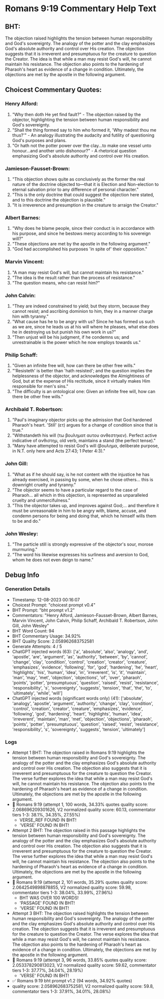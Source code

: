 # Romans 9:19 Commentary Help Text

## BHT:
The objection raised highlights the tension between human responsibility and God's sovereignty. The analogy of the potter and the clay emphasizes God's absolute authority and control over His creation. The objection suggests that it is irreverent and presumptuous for the creature to question the Creator. The idea is that while a man may resist God's will, he cannot maintain his resistance. The objection also points to the hardening of Pharaoh's heart as evidence of a change in condition. Ultimately, the objections are met by the apostle in the following argument.

## Choicest Commentary Quotes:
### Henry Alford:
1. "Why then doth He yet find fault?" - The objection raised by the objector, highlighting the tension between human responsibility and God's sovereignty.
2. "Shall the thing formed say to him who formed it, 'Why madest thou me thus?'" - An analogy illustrating the audacity and futility of questioning God's purposes and plans.
3. "Or hath not the potter power over the clay...to make one vessel unto honour...and another unto dishonour?" - A rhetorical question emphasizing God's absolute authority and control over His creation.

### Jamieson-Fausset-Brown:
1. "This objection shows quite as conclusively as the former the real nature of the doctrine objected to—that it is Election and Non-election to eternal salvation prior to any difference of personal character." 
2. "This is the only doctrine that could suggest the objection here stated, and to this doctrine the objection is plausible."
3. "It is irreverence and presumption in the creature to arraign the Creator."

### Albert Barnes:
1. "Why does he blame people, since their conduct is in accordance with his purpose, and since he bestows mercy according to his sovereign will?"
2. "These objections are met by the apostle in the following argument."
3. "God had accomplished his purposes 'in spite of' their opposition."

### Marvin Vincent:
1. "A man may resist God's will, but cannot maintain his resistance."
2. "The idea is the result rather than the process of resistance."
3. "The question means, who can resist him?"

### John Calvin:
1. "They are indeed constrained to yield; but they storm, because they cannot resist; and ascribing dominion to him, they in a manner charge him with tyranny."
2. "What cause has he to be angry with us? Since he has formed us such as we are, since he leads us at his will where he pleases, what else does he in destroying us but punish his own work in us?"
3. "Then unjust will be his judgment, if he condemns us; and unrestrainable is the power which he now employs towards us."

### Philip Schaff:
1. "Given an infinite free will, how can there be other free wills."
2. "'Resisteth' is better than 'hath resisted'; and the question implies the helplessness of the objector, and acknowledges the Almightiness of God, but at the expense of His rectitude, since it virtually makes Him responsible for men's sins."
3. "The difficulty is an ontological one: Given an infinite free will, how can there be other free wills."

### Archibald T. Robertson:
1. "Paul's imaginary objector picks up the admission that God hardened Pharaoh's heart. 'Still' (ετ) argues for a change of condition since that is true."
2. "Withstandeth his will (τω βουληματ αυτου ανθεστηκεν). Perfect active indicative of ανθιστημ, old verb, maintains a stand (the perfect tense)."
3. "Many have attempted to resist God's will (βουλημα, deliberate purpose, in N.T. only here and Acts 27:43; 1 Peter 4:3)."

### John Gill:
1. "What as if he should say, is he not content with the injustice he has already exercised, in passing by some, when he chose others... this is downright cruelty and tyranny." 
2. "The objector seems to have a particular regard to the case of Pharaoh... all which in this objection, is represented as unparalleled cruelty and unmercifulness."
3. "This the objector takes up, and improves against God;... and therefore it must be unreasonable in him to be angry with, blame, accuse, and condemn persons for being and doing that, which he himself wills them to be and do."

### John Wesley:
1. "The particle still is strongly expressive of the objector's sour, morose murmuring."
2. "The word his likewise expresses his surliness and aversion to God, whom he does not even deign to name."


## Debug Info
### Generation Details
- Timestamp: 12-08-2023 00:16:07
- Choicest Prompt: "choicest prompt v0.4"
- BHT Prompt: "bht prompt v1.2"
- Commentators: "Henry Alford, Jamieson-Fausset-Brown, Albert Barnes, Marvin Vincent, John Calvin, Philip Schaff, Archibald T. Robertson, John Gill, John Wesley"
- BHT Word Count: 94
- BHT Commentary Usage: 34.92%
- BHT Quality Score: 2.058962683752581
- Generate Attempts: 4 / 5
- ChatGPT injected words (63):
	['a', 'absolute', 'also', 'analogy', 'and', 'apostle', 'are', 'argument', 'as', 'authority', 'between', 'by', 'cannot', 'change', 'clay', 'condition', 'control', 'creation', 'creator', 'creature', 'emphasizes', 'evidence', 'following', 'for', 'god', 'hardening', 'he', 'heart', 'highlights', 'his', 'human', 'idea', 'in', 'irreverent', 'is', 'it', 'maintain', 'man', 'may', 'met', 'objection', 'objections', 'of', 'over', 'pharaoh', 'points', 'potter', 'presumptuous', 'question', 'raised', 'resist', 'resistance', 'responsibility', 's', 'sovereignty', 'suggests', 'tension', 'that', 'the', 'to', 'ultimately', 'while', 'will']
- ChatGPT injected words (significant words only) (41):
	['absolute', 'analogy', 'apostle', 'argument', 'authority', 'change', 'clay', 'condition', 'control', 'creation', 'creator', 'creature', 'emphasizes', 'evidence', 'following', 'god', 'hardening', 'heart', 'highlights', 'human', 'idea', 'irreverent', 'maintain', 'man', 'met', 'objection', 'objections', 'pharaoh', 'points', 'potter', 'presumptuous', 'question', 'raised', 'resist', 'resistance', 'responsibility', 's', 'sovereignty', 'suggests', 'tension', 'ultimately']

### Logs
- Attempt 1 BHT: The objection raised in Romans 9:19 highlights the tension between human responsibility and God's sovereignty. The analogy of the potter and the clay emphasizes God's absolute authority and control over His creation. The objection also suggests that it is irreverent and presumptuous for the creature to question the Creator. The verse further explores the idea that while a man may resist God's will, he cannot maintain his resistance. The objection also points to the hardening of Pharaoh's heart as evidence of a change in condition. Ultimately, the objections are met by the apostle in the following argument.
- 🔄 Romans 9:19 (attempt 1, 100 words, 34.33% quotes quality score: 2.068696209301626, V2 normalized quality score: 60.13, commentator tiers 1-3: 38.1%, 34.35%, 27.55%) 
	- VERSE_REF FOUND IN BHT! 
	- 'VERSE' FOUND IN BHT!
- Attempt 2 BHT: The objection raised in this passage highlights the tension between human responsibility and God's sovereignty. The analogy of the potter and the clay emphasizes God's absolute authority and control over His creation. The objection also suggests that it is irreverent and presumptuous for the creature to question the Creator. The verse further explores the idea that while a man may resist God's will, he cannot maintain his resistance. The objection also points to the hardening of Pharaoh's heart as evidence of a change in condition. Ultimately, the objections are met by the apostle in the following argument.
- 🔄 Romans 9:19 (attempt 2, 101 words, 35.29% quotes quality score: 2.0642549898878855, V2 normalized quality score: 59.98, commentator tiers 1-3: 38.04%, 33.99%, 27.96%) 
	- BHT WAS OVER 100 WORDS! 
	- 'PASSAGE' FOUND IN BHT! 
	- 'VERSE' FOUND IN BHT!
- Attempt 3 BHT: The objection raised highlights the tension between human responsibility and God's sovereignty. The analogy of the potter and the clay emphasizes God's absolute authority and control over His creation. The objection suggests that it is irreverent and presumptuous for the creature to question the Creator. The verse explores the idea that while a man may resist God's will, he cannot maintain his resistance. The objection also points to the hardening of Pharaoh's heart as evidence of a change in condition. Ultimately, the objections are met by the apostle in the following argument.
- 🔄 Romans 9:19 (attempt 3, 96 words, 33.85% quotes quality score: 2.053378290813023, V2 normalized quality score: 59.62, commentator tiers 1-3: 37.77%, 34.04%, 28.19%) 
	- 'VERSE' FOUND IN BHT!
- ✅ Romans 9:19 bht prompt v1.2 (94 words, 34.92% quotes)
- quality score: 2.058962683752581, V2 normalized quality score: 59.8, commentator tiers 1-3: 37.91%, 34.01%, 28.08%)